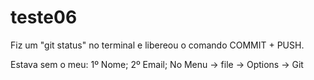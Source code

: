 # teste06

Fiz um "git status" no terminal e libereou o comando COMMIT + PUSH.

Estava sem o meu:
1º Nome;
2º Email;
No Menu -> file -> Options -> Git